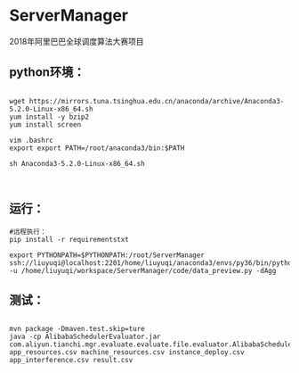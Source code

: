 # ServerManager

2018年阿里巴巴全球调度算法大赛项目


## python环境：
```angular2html

wget https://mirrors.tuna.tsinghua.edu.cn/anaconda/archive/Anaconda3-5.2.0-Linux-x86_64.sh
yum install -y bzip2
yum install screen

vim .bashrc
export export PATH=/root/anaconda3/bin:$PATH

sh Anaconda3-5.2.0-Linux-x86_64.sh



```
## 运行：
```angular2html
#远程执行：
pip install -r requirementstxt

export PYTHONPATH=$PYTHONPATH:/root/ServerManager
ssh://liuyuqi@localhost:2201/home/liuyuqi/anaconda3/envs/py36/bin/python -u /home/liuyuqi/workspace/ServerManager/code/data_preview.py -dAgg

```

## 测试：
```angular2html

mvn package -Dmaven.test.skip=ture
java -cp AlibabaSchedulerEvaluator.jar com.aliyun.tianchi.mgr.evaluate.evaluate.file.evaluator.AlibabaSchedulerEvaluatorRun app_resources.csv machine_resources.csv instance_deploy.csv app_interference.csv result.csv

```